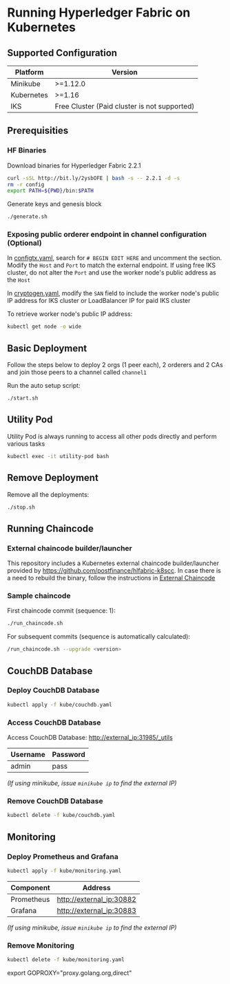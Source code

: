 # Running Hyperledger Fabric on Kubernetes

## Supported Configuration

| Platform   | Version                                      |
|------------|----------------------------------------------|
| Minikube   | >=1.12.0                                     |
| Kubernetes | >=1.16                                       |
| IKS        | Free Cluster (Paid cluster is not supported) |

## Prerequisities

### HF Binaries

Download binaries for Hyperledger Fabric 2.2.1

```bash
curl -sSL http://bit.ly/2ysbOFE | bash -s -- 2.2.1 -d -s
rm -r config
export PATH=${PWD}/bin:$PATH
```

Generate keys and genesis block

```bash
./generate.sh
```

### Exposing public orderer endpoint in channel configuration (Optional)

In [configtx.yaml](configtx.yaml), search for `# BEGIN EDIT HERE` and uncomment the section. Modify the `Host` and `Port` to match the external endpoint. If using free IKS cluster, do not alter the `Port` and use the worker node's public address as the `Host`

In [cryptogen.yaml](crypto-config.yaml), modify the `SAN` field to include the worker node's public IP address for IKS cluster or LoadBalancer IP for paid IKS cluster

To retrieve worker node's public IP address:  

```bash
kubectl get node -o wide
```

## Basic Deployment

Follow the steps below to deploy 2 orgs (1 peer each), 2 orderers and 2 CAs and join those peers to a channel called `channel1`

Run the auto setup script:

```bash
./start.sh
```

## Utility Pod

Utility Pod is always running to access all other pods directly and perform various tasks

```bash
kubectl exec -it utility-pod bash
```

## Remove Deployment

Remove all the deployments:

```bash
./stop.sh
```

## Running Chaincode

### External chaincode builder/launcher

This repository includes a Kubernetes external chaincode builder/launcher provided by <https://github.com/postfinance/hlfabric-k8scc>. In case there is a need to rebuild the binary, follow the instructions in [External Chaincode](EXTERNAL_CC.md)

### Sample chaincode

First chaincode commit (sequence: 1):

```bash
./run_chaincode.sh
```

For subsequent commits (sequence is automatically calculated):

```bash
/run_chaincode.sh --upgrade <version>
```

## CouchDB Database

### Deploy CouchDB Database

```bash
kubectl apply -f kube/couchdb.yaml
```

### Access CouchDB Database

Access CouchDB Database: <http://external_ip:31985/_utils>

| Username  | Password       |
| --------- | -------------- |
| admin     | pass           |

*(If using minikube, issue `minikube ip` to find the external IP)*

### Remove CouchDB Database

```bash
kubectl delete -f kube/couchdb.yaml
```

## Monitoring

### Deploy Prometheus and Grafana

```bash
kubectl apply -f kube/monitoring.yaml
```

| Component  | Address       |
| --------- | -------------- |
| Prometheus     | <http://external_ip:30882>  |
| Grafana     | <http://external_ip:30883>  |

*(If using minikube, issue `minikube ip` to find the external IP)*

### Remove Monitoring

```bash
kubectl delete -f kube/monitoring.yaml
```

<!-- แก้เรื่อง checksum mismatch ตอน go mod vendor -->
export GOPROXY="proxy.golang.org,direct"